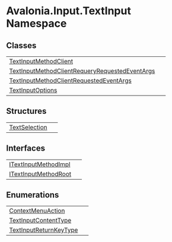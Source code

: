 # Avalonia.Input.TextInput Namespace






## Classes
<table>
<tr>
<td><a href="T_Avalonia_Input_TextInput_TextInputMethodClient">TextInputMethodClient</a></td>
<td> </td>
</tr>
<tr>
<td><a href="T_Avalonia_Input_TextInput_TextInputMethodClientRequeryRequestedEventArgs">TextInputMethodClientRequeryRequestedEventArgs</a></td>
<td> </td>
</tr>
<tr>
<td><a href="T_Avalonia_Input_TextInput_TextInputMethodClientRequestedEventArgs">TextInputMethodClientRequestedEventArgs</a></td>
<td> </td>
</tr>
<tr>
<td><a href="T_Avalonia_Input_TextInput_TextInputOptions">TextInputOptions</a></td>
<td> </td>
</tr>
</table>

## Structures
<table>
<tr>
<td><a href="T_Avalonia_Input_TextInput_TextSelection">TextSelection</a></td>
<td> </td>
</tr>
</table>

## Interfaces
<table>
<tr>
<td><a href="T_Avalonia_Input_TextInput_ITextInputMethodImpl">ITextInputMethodImpl</a></td>
<td> </td>
</tr>
<tr>
<td><a href="T_Avalonia_Input_TextInput_ITextInputMethodRoot">ITextInputMethodRoot</a></td>
<td> </td>
</tr>
</table>

## Enumerations
<table>
<tr>
<td><a href="T_Avalonia_Input_TextInput_ContextMenuAction">ContextMenuAction</a></td>
<td> </td>
</tr>
<tr>
<td><a href="T_Avalonia_Input_TextInput_TextInputContentType">TextInputContentType</a></td>
<td> </td>
</tr>
<tr>
<td><a href="T_Avalonia_Input_TextInput_TextInputReturnKeyType">TextInputReturnKeyType</a></td>
<td> </td>
</tr>
</table>